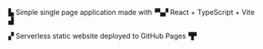 ▙ Simple single page application made with▝▚▞ React + TypeScript + Vite ▟

▞ Serverless static website deployed to GitHub Pages▝▛
